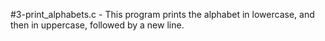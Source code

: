 #3-print_alphabets.c - This program prints the alphabet in lowercase, and then in uppercase, followed by a new line.
